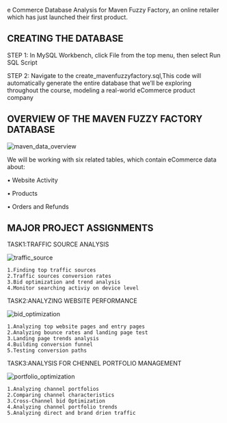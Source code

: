 e Commerce Database Analysis for Maven Fuzzy Factory, an online retailer which has just launched their first product.




## CREATING THE DATABASE

STEP 1: In MySQL Workbench, click File from the top menu, then select Run SQL Script

STEP 2: Navigate to the create_mavenfuzzyfactory.sql,This code will automatically generate the entire database that we’ll be exploring throughout the course, modeling a
real-world eCommerce product company
## OVERVIEW OF THE MAVEN FUZZY FACTORY DATABASE
![maven_data_overview](https://github.com/niladri-dey/SQL-FOR-ANALYTICS-BUSINESS-INTELLIGENCE/assets/63118910/ace13cea-ca6e-4ec6-a6e1-510d9e04361e)

We will be working with six related tables,
which contain eCommerce data about:

• Website Activity

• Products


• Orders and Refunds
## MAJOR PROJECT ASSIGNMENTS
TASK1:TRAFFIC SOURCE ANALYSIS


![traffic_source](https://github.com/niladri-dey/SQL-FOR-ANALYTICS-BUSINESS-INTELLIGENCE/assets/63118910/f26ffc90-4532-487b-a3ba-357490e18671)

    1.Finding top traffic sources
    2.Traffic sources conversion rates
    3.Bid optimization and trend analysis
    4.Monitor searching activiy on device level
TASK2:ANALYZING WEBSITE PERFORMANCE


![bid_optimization](https://github.com/niladri-dey/SQL-FOR-ANALYTICS-BUSINESS-INTELLIGENCE/assets/63118910/b106940a-3cdf-4691-a15b-f5fbbcd9f370)

    1.Analyzing top website pages and entry pages
    2.Analyzing bounce rates and landing page test
    3.Landing page trends analysis
    4.Building conversion funnel 
    5.Testing conversion paths
TASK3:ANALYSIS FOR CHENNEL PORTFOLIO MANAGEMENT


![portfolio_optimization](https://github.com/niladri-dey/SQL-FOR-ANALYTICS-BUSINESS-INTELLIGENCE/assets/63118910/c73e7de5-1117-49ef-8f5d-390272dab9a6)

    1.Analyzing channel portfolios
    2.Comparing channel characteristics
    3.Cross-Channel bid Optimization
    4.Analyzing channel portfolio trends
    5.Analyzing direct and brand drien traffic
